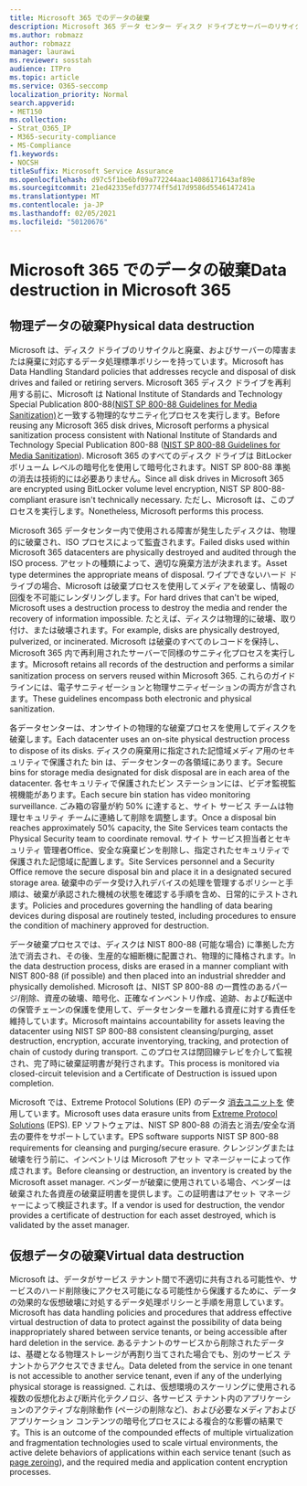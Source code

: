 ```yaml
---
title: Microsoft 365 でのデータの破棄
description: Microsoft 365 データ センター ディスク ドライブとサーバーのリサイクル、破棄、または破棄に関する Microsoft ポリシーの概要。
ms.author: robmazz
author: robmazz
manager: laurawi
ms.reviewer: sosstah
audience: ITPro
ms.topic: article
ms.service: O365-seccomp
localization_priority: Normal
search.appverid:
- MET150
ms.collection:
- Strat_O365_IP
- M365-security-compliance
- MS-Compliance
f1.keywords:
- NOCSH
titleSuffix: Microsoft Service Assurance
ms.openlocfilehash: d97c5f1be6bf09a772244aac14086171643af89e
ms.sourcegitcommit: 21ed42335efd37774ff5d17d9586d5546147241a
ms.translationtype: MT
ms.contentlocale: ja-JP
ms.lasthandoff: 02/05/2021
ms.locfileid: "50120676"
---
```

# <a name="data-destruction-in-microsoft-365"></a><span data-ttu-id="aa124-103">Microsoft 365 でのデータの破棄</span><span class="sxs-lookup"><span data-stu-id="aa124-103">Data destruction in Microsoft 365</span></span>

## <a name="physical-data-destruction"></a><span data-ttu-id="aa124-104">物理データの破棄</span><span class="sxs-lookup"><span data-stu-id="aa124-104">Physical data destruction</span></span>

<span data-ttu-id="aa124-105">Microsoft は、ディスク ドライブのリサイクルと廃棄、およびサーバーの障害または廃棄に対応するデータ処理標準ポリシーを持っています。</span><span class="sxs-lookup"><span data-stu-id="aa124-105">Microsoft has Data Handling Standard policies that addresses recycle and disposal of disk drives and failed or retiring servers.</span></span> <span data-ttu-id="aa124-106">Microsoft 365 ディスク ドライブを再利用する前に、Microsoft は National Institute of Standards and Technology Special Publication 800-88[(NIST SP 800-88 Guidelines for Media Sanitization)](https://nvlpubs.nist.gov/nistpubs/SpecialPublications/NIST.SP.800-88r1.pdf)と一致する物理的なサニティ化プロセスを実行します。</span><span class="sxs-lookup"><span data-stu-id="aa124-106">Before reusing any Microsoft 365 disk drives, Microsoft performs a physical sanitization process consistent with National Institute of Standards and Technology Special Publication 800-88 ([NIST SP 800-88 Guidelines for Media Sanitization](https://nvlpubs.nist.gov/nistpubs/SpecialPublications/NIST.SP.800-88r1.pdf)).</span></span> <span data-ttu-id="aa124-107">Microsoft 365 のすべてのディスク ドライブは BitLocker ボリューム レベルの暗号化を使用して暗号化されます。NIST SP 800-88 準拠の消去は技術的には必要ありません。</span><span class="sxs-lookup"><span data-stu-id="aa124-107">Since all disk drives in Microsoft 365 are encrypted using BitLocker volume level encryption, NIST SP 800-88-compliant erasure isn't technically necessary.</span></span> <span data-ttu-id="aa124-108">ただし、Microsoft は、このプロセスを実行します。</span><span class="sxs-lookup"><span data-stu-id="aa124-108">Nonetheless, Microsoft performs this process.</span></span>

<span data-ttu-id="aa124-109">Microsoft 365 データセンター内で使用される障害が発生したディスクは、物理的に破棄され、ISO プロセスによって監査されます。</span><span class="sxs-lookup"><span data-stu-id="aa124-109">Failed disks used within Microsoft 365 datacenters are physically destroyed and audited through the ISO process.</span></span> <span data-ttu-id="aa124-110">アセットの種類によって、適切な廃棄方法が決まれます。</span><span class="sxs-lookup"><span data-stu-id="aa124-110">Asset type determines the appropriate means of disposal.</span></span> <span data-ttu-id="aa124-111">ワイプできないハード ドライブの場合、Microsoft は破棄プロセスを使用してメディアを破棄し、情報の回復を不可能にレンダリングします。</span><span class="sxs-lookup"><span data-stu-id="aa124-111">For hard drives that can't be wiped, Microsoft uses a destruction process to destroy the media and render the recovery of information impossible.</span></span> <span data-ttu-id="aa124-112">たとえば、ディスクは物理的に破壊、取り付け、または破壊されます。</span><span class="sxs-lookup"><span data-stu-id="aa124-112">For example, disks are physically destroyed, pulverized, or incinerated.</span></span> <span data-ttu-id="aa124-113">Microsoft は破棄のすべてのレコードを保持し、Microsoft 365 内で再利用されたサーバーで同様のサニティ化プロセスを実行します。</span><span class="sxs-lookup"><span data-stu-id="aa124-113">Microsoft retains all records of the destruction and performs a similar sanitization process on servers reused within Microsoft 365.</span></span> <span data-ttu-id="aa124-114">これらのガイドラインには、電子サニティゼーションと物理サニティゼーションの両方が含されます。</span><span class="sxs-lookup"><span data-stu-id="aa124-114">These guidelines encompass both electronic and physical sanitization.</span></span>

<span data-ttu-id="aa124-115">各データセンターは、オンサイトの物理的な破棄プロセスを使用してディスクを破棄します。</span><span class="sxs-lookup"><span data-stu-id="aa124-115">Each datacenter uses an on-site physical destruction process to dispose of its disks.</span></span> <span data-ttu-id="aa124-116">ディスクの廃棄用に指定された記憶域メディア用のセキュリティで保護された bin は、データセンターの各領域にあります。</span><span class="sxs-lookup"><span data-stu-id="aa124-116">Secure bins for storage media designated for disk disposal are in each area of the datacenter.</span></span> <span data-ttu-id="aa124-117">各セキュリティで保護されたビン ステーションには、ビデオ監視監視機能があります。</span><span class="sxs-lookup"><span data-stu-id="aa124-117">Each secure bin station has video monitoring surveillance.</span></span> <span data-ttu-id="aa124-118">ごみ箱の容量が約 50% に達すると、サイト サービス チームは物理セキュリティ チームに連絡して削除を調整します。</span><span class="sxs-lookup"><span data-stu-id="aa124-118">Once a disposal bin reaches approximately 50% capacity, the Site Services team contacts the Physical Security team to coordinate removal.</span></span> <span data-ttu-id="aa124-119">サイト サービス担当者とセキュリティ 管理者Office、安全な廃棄ビンを削除し、指定されたセキュリティで保護された記憶域に配置します。</span><span class="sxs-lookup"><span data-stu-id="aa124-119">Site Services personnel and a Security Office remove the secure disposal bin and place it in a designated secured storage area.</span></span> <span data-ttu-id="aa124-120">破棄中のデータ受け入れデバイスの処理を管理するポリシーと手順は、破棄が承認された機械の状態を確認する手順を含め、日常的にテストされます。</span><span class="sxs-lookup"><span data-stu-id="aa124-120">Policies and procedures governing the handling of data bearing devices during disposal are routinely tested, including procedures to ensure the condition of machinery approved for destruction.</span></span>

<span data-ttu-id="aa124-121">データ破棄プロセスでは、ディスクは NIST 800-88 (可能な場合) に準拠した方法で消去され、その後、生産的な細断機に配置され、物理的に降格されます。</span><span class="sxs-lookup"><span data-stu-id="aa124-121">In the data destruction process, disks are erased in a manner compliant with NIST 800-88 (if possible) and then placed into an industrial shredder and physically demolished.</span></span> <span data-ttu-id="aa124-122">Microsoft は、NIST SP 800-88 の一貫性のあるパージ/削除、資産の破壊、暗号化、正確なインベントリ作成、追跡、および転送中の保管チェーンの保護を使用して、データセンターを離れる資産に対する責任を維持しています。</span><span class="sxs-lookup"><span data-stu-id="aa124-122">Microsoft maintains accountability for assets leaving the datacenter using NIST SP 800-88 consistent cleansing/purging, asset destruction, encryption, accurate inventorying, tracking, and protection of chain of custody during transport.</span></span> <span data-ttu-id="aa124-123">このプロセスは閉回線テレビを介して監視され、完了時に破棄証明書が発行されます。</span><span class="sxs-lookup"><span data-stu-id="aa124-123">This process is monitored via closed-circuit television and a Certificate of Destruction is issued upon completion.</span></span>

<span data-ttu-id="aa124-124">Microsoft では、Extreme Protocol Solutions (EP) のデータ [消去ユニットを](https://www.enterprisedataerasure.com/) 使用しています。</span><span class="sxs-lookup"><span data-stu-id="aa124-124">Microsoft uses data erasure units from [Extreme Protocol Solutions](https://www.enterprisedataerasure.com/) (EPS).</span></span> <span data-ttu-id="aa124-125">EP ソフトウェアは、NIST SP 800-88 の消去と消去/安全な消去の要件をサポートしています。</span><span class="sxs-lookup"><span data-stu-id="aa124-125">EPS software supports NIST SP 800-88 requirements for cleansing and purging/secure erasure.</span></span> <span data-ttu-id="aa124-126">クレンジングまたは破壊を行う前に、インベントリは Microsoft アセット マネージャーによって作成されます。</span><span class="sxs-lookup"><span data-stu-id="aa124-126">Before cleansing or destruction, an inventory is created by the Microsoft asset manager.</span></span> <span data-ttu-id="aa124-127">ベンダーが破棄に使用されている場合、ベンダーは破棄された各資産の破棄証明書を提供します。この証明書はアセット マネージャーによって検証されます。</span><span class="sxs-lookup"><span data-stu-id="aa124-127">If a vendor is used for destruction, the vendor provides a certificate of destruction for each asset destroyed, which is validated by the asset manager.</span></span>

## <a name="virtual-data-destruction"></a><span data-ttu-id="aa124-128">仮想データの破棄</span><span class="sxs-lookup"><span data-stu-id="aa124-128">Virtual data destruction</span></span>

<span data-ttu-id="aa124-129">Microsoft は、データがサービス テナント間で不適切に共有される可能性や、サービスのハード削除後にアクセス可能になる可能性から保護するために、データの効果的な仮想破壊に対処するデータ処理ポリシーと手順を用意しています。</span><span class="sxs-lookup"><span data-stu-id="aa124-129">Microsoft has data handling policies and procedures that address effective virtual destruction of data to protect against the possibility of data being inappropriately shared between service tenants, or being accessible after hard deletion in the service.</span></span> <span data-ttu-id="aa124-130">あるテナントのサービスから削除されたデータは、基礎となる物理ストレージが再割り当てされた場合でも、別のサービス テナントからアクセスできません。</span><span class="sxs-lookup"><span data-stu-id="aa124-130">Data deleted from the service in one tenant is not accessible to another service tenant, even if any of the underlying physical storage is reassigned.</span></span> <span data-ttu-id="aa124-131">これは、仮想環境のスケーリングに使用される複数の仮想化および断片化テクノロジ、各サービス テナント内のアプリケーションのアクティブな削除動作 (ページの削除など)、および[](/office365/securitycompliance/office-365-exchange-online-data-deletion#page-zeroing)必要なメディアおよびアプリケーション コンテンツの暗号化プロセスによる複合的な影響の結果です。</span><span class="sxs-lookup"><span data-stu-id="aa124-131">This is an outcome of the compounded effects of multiple virtualization and fragmentation technologies used to scale virtual environments, the active delete behaviors of applications within each service tenant (such as [page zeroing](/office365/securitycompliance/office-365-exchange-online-data-deletion#page-zeroing)), and the required media and application content encryption processes.</span></span>
